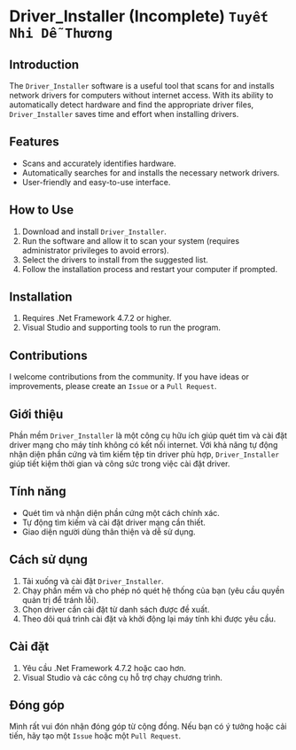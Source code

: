 # Driver_Installer (Incomplete) `Tuyết Nhi Dễ Thương`

## Introduction
The `Driver_Installer` software is a useful tool that scans for and installs network drivers for computers without internet access. With its ability to automatically detect hardware and find the appropriate driver files, `Driver_Installer` saves time and effort when installing drivers.

## Features
- Scans and accurately identifies hardware.
- Automatically searches for and installs the necessary network drivers.
- User-friendly and easy-to-use interface.

## How to Use
1. Download and install `Driver_Installer`.
2. Run the software and allow it to scan your system (requires administrator privileges to avoid errors).
3. Select the drivers to install from the suggested list.
4. Follow the installation process and restart your computer if prompted.

## Installation
1. Requires .Net Framework 4.7.2 or higher.
2. Visual Studio and supporting tools to run the program.

## Contributions
I welcome contributions from the community. If you have ideas or improvements, please create an `Issue` or a `Pull Request`.


## Giới thiệu
Phần mềm `Driver_Installer` là một công cụ hữu ích giúp quét tìm và cài đặt driver mạng cho máy tính không có kết nối internet. Với khả năng tự động nhận diện phần cứng và tìm kiếm tệp tin driver phù hợp, `Driver_Installer` giúp tiết kiệm thời gian và công sức trong việc cài đặt driver.

## Tính năng
- Quét tìm và nhận diện phần cứng một cách chính xác.
- Tự động tìm kiếm và cài đặt driver mạng cần thiết.
- Giao diện người dùng thân thiện và dễ sử dụng.

## Cách sử dụng
1. Tải xuống và cài đặt `Driver_Installer`.
2. Chạy phần mềm và cho phép nó quét hệ thống của bạn (yêu cầu quyền quản trị để tránh lỗi).
3. Chọn driver cần cài đặt từ danh sách được đề xuất.
4. Theo dõi quá trình cài đặt và khởi động lại máy tính khi được yêu cầu.

## Cài đặt
1. Yêu cầu .Net Framework 4.7.2 hoặc cao hơn.
2. Visual Studio và các công cụ hỗ trợ chạy chương trình.

## Đóng góp
Mình rất vui đón nhận đóng góp từ cộng đồng. Nếu bạn có ý tưởng hoặc cải tiến, hãy tạo một `Issue` hoặc một `Pull Request`.
